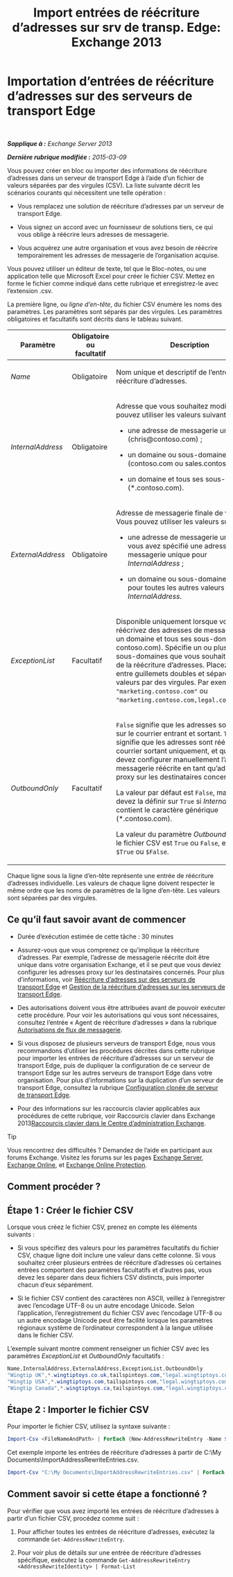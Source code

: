 ﻿---
title: 'Import entrées de réécriture d’adresses sur srv de transp. Edge: Exchange 2013'
TOCTitle: Importation d’entrées de réécriture d’adresses sur des serveurs de transport Edge
ms:assetid: bd0942c6-9c66-4b4c-b9bc-2f5f783def76
ms:mtpsurl: https://technet.microsoft.com/fr-fr/library/Bb331966(v=EXCHG.150)
ms:contentKeyID: 61060523
ms.date: 05/23/2018
mtps_version: v=EXCHG.150
ms.translationtype: MT
---

# Importation d’entrées de réécriture d’adresses sur des serveurs de transport Edge

 

_**Sapplique à :** Exchange Server 2013_

_**Dernière rubrique modifiée :** 2015-03-09_

Vous pouvez créer en bloc ou importer des informations de réécriture d’adresses dans un serveur de transport Edge à l’aide d’un fichier de valeurs séparées par des virgules (CSV). La liste suivante décrit les scénarios courants qui nécessitent une telle opération :

  - Vous remplacez une solution de réécriture d’adresses par un serveur de transport Edge.

  - Vous signez un accord avec un fournisseur de solutions tiers, ce qui vous oblige à réécrire leurs adresses de messagerie.

  - Vous acquérez une autre organisation et vous avez besoin de réécrire temporairement les adresses de messagerie de l’organisation acquise.

Vous pouvez utiliser un éditeur de texte, tel que le Bloc-notes, ou une application telle que Microsoft Excel pour créer le fichier CSV. Mettez en forme le fichier comme indiqué dans cette rubrique et enregistrez-le avec l’extension .csv.

La première ligne, ou *ligne d’en-tête*, du fichier CSV énumère les noms des paramètres. Les paramètres sont séparés par des virgules. Les paramètres obligatoires et facultatifs sont décrits dans le tableau suivant.


<table>
<colgroup>
<col style="width: 33%" />
<col style="width: 33%" />
<col style="width: 33%" />
</colgroup>
<thead>
<tr class="header">
<th>Paramètre</th>
<th>Obligatoire ou facultatif</th>
<th>Description</th>
</tr>
</thead>
<tbody>
<tr class="odd">
<td><p><em>Name</em></p></td>
<td><p>Obligatoire</p></td>
<td><p>Nom unique et descriptif de l’entrée de réécriture d’adresses.</p></td>
</tr>
<tr class="even">
<td><p><em>InternalAddress</em></p></td>
<td><p>Obligatoire</p></td>
<td><p>Adresse que vous souhaitez modifier. Vous pouvez utiliser les valeurs suivantes :</p>
<ul>
<li><p>une adresse de messagerie unique (chris@contoso.com) ;</p></li>
<li><p>un domaine ou sous-domaine unique (contoso.com ou sales.contoso.com) ;</p></li>
<li><p>un domaine et tous ses sous-domaines (*.contoso.com).</p></li>
</ul></td>
</tr>
<tr class="odd">
<td><p><em>ExternalAddress</em></p></td>
<td><p>Obligatoire</p></td>
<td><p>Adresse de messagerie finale de votre choix. Vous pouvez utiliser les valeurs suivantes :</p>
<ul>
<li><p>une adresse de messagerie unique si vous avez spécifié une adresse de messagerie unique pour <em>InternalAddress</em> ;</p></li>
<li><p>un domaine ou sous-domaine unique pour toutes les autres valeurs de <em>InternalAddress</em>.</p></li>
</ul></td>
</tr>
<tr class="even">
<td><p><em>ExceptionList</em></p></td>
<td><p>Facultatif</p></td>
<td><p>Disponible uniquement lorsque vous réécrivez des adresses de messagerie dans un domaine et tous ses sous-domaines (*. contoso.com). Spécifie un ou plusieurs sous-domaines que vous souhaitez exclure de la réécriture d’adresses. Placez la valeur entre guillemets doubles et séparez les valeurs par des virgules. Par exemple, <code>&quot;marketing.contoso.com&quot;</code> ou <code>&quot;marketing.contoso.com,legal.contoso.com&quot;</code>.</p></td>
</tr>
<tr class="odd">
<td><p><em>OutboundOnly</em></p></td>
<td><p>Facultatif</p></td>
<td><p><code>False</code> signifie que les adresses sont écrites sur le courrier entrant et sortant. <code>True</code> signifie que les adresses sont réécrites sur le courrier sortant uniquement, et que vous devez configurer manuellement l’adresse de messagerie réécrite en tant qu’adresse proxy sur les destinataires concernés.</p>
<p>La valeur par défaut est <code>False</code>, mais vous devez la définir sur <code>True</code> si <em>InternalAddress</em> contient le caractère générique (*.contoso.com).</p>
<p>La valeur du paramètre <em>OutboundOnly</em> dans le fichier CSV est <code>True</code> ou <code>False</code>, et non pas <code>$True</code> ou <code>$False</code>.</p></td>
</tr>
</tbody>
</table>


Chaque ligne sous la ligne d’en-tête représente une entrée de réécriture d’adresses individuelle. Les valeurs de chaque ligne doivent respecter le même ordre que les noms de paramètres de la ligne d’en-tête. Les valeurs sont séparées par des virgules.

## Ce qu’il faut savoir avant de commencer

  - Durée d’exécution estimée de cette tâche : 30 minutes

  - Assurez-vous que vous comprenez ce qu’implique la réécriture d’adresses. Par exemple, l’adresse de messagerie réécrite doit être unique dans votre organisation Exchange, et il se peut que vous deviez configurer les adresses proxy sur les destinataires concernés. Pour plus d’informations, voir [Réécriture d’adresses sur des serveurs de transport Edge](address-rewriting-on-edge-transport-servers-exchange-2013-help.md) et [Gestion de la réécriture d’adresses sur les serveurs de transport Edge](manage-address-rewriting-on-edge-transport-servers-exchange-2013-help.md).

  - Des autorisations doivent vous être attribuées avant de pouvoir exécuter cette procédure. Pour voir les autorisations qui vous sont nécessaires, consultez l’entrée « Agent de réécriture d’adresses » dans la rubrique [Autorisations de flux de messagerie](mail-flow-permissions-exchange-2013-help.md).

  - Si vous disposez de plusieurs serveurs de transport Edge, nous vous recommandons d’utiliser les procédures décrites dans cette rubrique pour importer les entrées de réécriture d’adresses sur un serveur de transport Edge, puis de dupliquer la configuration de ce serveur de transport Edge sur les autres serveurs de transport Edge dans votre organisation. Pour plus d’informations sur la duplication d’un serveur de transport Edge, consultez la rubrique [Configuration clonée de serveur de transport Edge](edge-transport-server-cloned-configuration-exchange-2013-help.md).

  - Pour des informations sur les raccourcis clavier applicables aux procédures de cette rubrique, voir Raccourcis clavier dans Exchange 2013[Raccourcis clavier dans le Centre d’administration Exchange](keyboard-shortcuts-in-the-exchange-admin-center-exchange-online-protection-help.md).

> [!TIP]
> Vous rencontrez des difficultés ? Demandez de l’aide en participant aux forums Exchange. Visitez les forums sur les pages <a href="https://go.microsoft.com/fwlink/p/?linkid=60612">Exchange Server</a>, <a href="https://go.microsoft.com/fwlink/p/?linkid=267542">Exchange Online</a>, et <a href="https://go.microsoft.com/fwlink/p/?linkid=285351">Exchange Online Protection</a>.


## Comment procéder ?

## Étape 1 : Créer le fichier CSV

Lorsque vous créez le fichier CSV, prenez en compte les éléments suivants :

  - Si vous spécifiez des valeurs pour les paramètres facultatifs du fichier CSV, chaque ligne doit inclure une valeur dans cette colonne. Si vous souhaitez créer plusieurs entrées de réécriture d’adresses où certaines entrées comportent des paramètres facultatifs et d’autres pas, vous devez les séparer dans deux fichiers CSV distincts, puis importer chacun d’eux séparément.

  - Si le fichier CSV contient des caractères non ASCII, veillez à l’enregistrer avec l’encodage UTF-8 ou un autre encodage Unicode. Selon l’application, l’enregistrement du fichier CSV avec l’encodage UTF-8 ou un autre encodage Unicode peut être facilité lorsque les paramètres régionaux système de l’ordinateur correspondent à la langue utilisée dans le fichier CSV.

L’exemple suivant montre comment renseigner un fichier CSV avec les paramètres *ExceptionList* et *OutboundOnly* facultatifs :

  ```powershell
  Name,InternalAddress,ExternalAddress,ExceptionList,OutboundOnly
  "Wingtip UK",*.wingtiptoys.co.uk,tailspintoys.com,"legal.wingtiptoys.co.uk,finance.wingtiptoys.co.uk,support.wingtiptoys.co.uk",True
  "Wingtip USA",*.wingtiptoys.com,tailspintoys.com,"legal.wingtiptoys.com,finance.wingtiptoys.com,support.wingtiptoys.com,corp.wingtiptoys.com",True
  "Wingtip Canada",*.wingtiptoys.ca,tailspintoys.com,"legal.wingtiptoys.ca,finance.wingtiptoys.ca,support.wingtiptoys.ca",True
  ```

## Étape 2 : Importer le fichier CSV

Pour importer le fichier CSV, utilisez la syntaxe suivante :

```powershell
Import-Csv <FileNameAndPath> | ForEach {New-AddressRewriteEntry -Name $_.Name -InternalAddress $_.InternalAddress -ExternalAddress $_.ExternalAddress -OutboundOnly ([Bool]::Parse($_.OutboundOnly)) -ExceptionList $_.ExceptionList}
```

Cet exemple importe les entrées de réécriture d’adresses à partir de C:\\My Documents\\ImportAddressRewriteEntries.csv.

```powershell
Import-Csv "C:\My Documents\ImportAddressRewriteEntries.csv" | ForEach {New-AddressRewriteEntry -Name $_.Name -InternalAddress $_.InternalAddress -ExternalAddress $_.ExternalAddress -OutboundOnly ([Bool]::Parse($_.OutboundOnly)) -ExceptionList $_.ExceptionList}
```

## Comment savoir si cette étape a fonctionné ?

Pour vérifier que vous avez importé les entrées de réécriture d’adresses à partir d’un fichier CSV, procédez comme suit :

1.  Pour afficher toutes les entrées de réécriture d’adresses, exécutez la commande `Get-AddressRewriteEntry`.

2.  Pour voir plus de détails sur une entrée de réécriture d’adresses spécifique, exécutez la commande `Get-AddressRewriteEntry <AddressRewriteIdentity> | Format-List`

